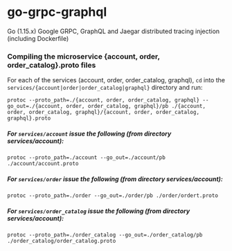 # go-grpc-graphql
Go (1.15.x) Google GRPC, GraphQL and Jaegar distributed tracing injection (including Dockerfile)


### Compiling the microservice {account, order, order_catalog}.proto files

For each of the services (account, order, order_catalog, graphql), `cd` into the `services/{account|order|order_catalog|graphql}`  directory and run:

`protoc --proto_path=./{account, order, order_catalog, graphql} --go_out=./{account, order, order_catalog, graphql}/pb ./{account, order, order_catalog, graphql}/{account, order, order_catalog, graphql}.proto`


##### For `services/account` issue the following (from directory services/account):

`protoc --proto_path=./account --go_out=./account/pb ./account/account.proto`


##### For `services/order` issue the following (from directory services/account):

`protoc --proto_path=./order --go_out=./order/pb ./order/ordert.proto`


##### For `services/order_catalog` issue the following (from directory services/account):

`protoc --proto_path=./order_catalog --go_out=./order_catalog/pb ./order_catalog/order_catalog.proto`

